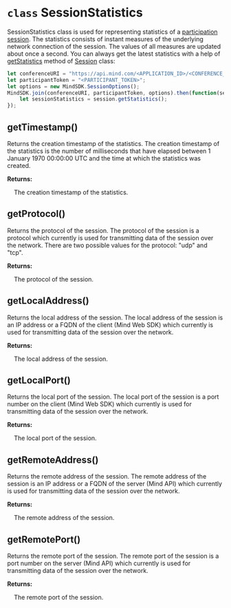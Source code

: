 # `class` SessionStatistics

SessionStatistics class is used for representing statistics of a [participation session](Session.md). The statistics
consists of instant measures of the underlying network connection of the session. The values of all measures are
updated about once a second. You can always get the latest statistics with a help of
[getStatistics](Session.md#getstatistics) method of [Session](Session.md) class:

```javascript
let conferenceURI = "https://api.mind.com/<APPLICATION_ID>/<CONFERENCE_ID>";
let participantToken = "<PARTICIPANT_TOKEN>";
let options = new MindSDK.SessionOptions();
MindSDK.join(conferenceURI, participantToken, options).then(function(session) {
    let sessionStatistics = session.getStatistics();
});
```

## getTimestamp()

Returns the creation timestamp of the statistics. The creation timestamp of the statistics is the number of
milliseconds that have elapsed between 1 January 1970 00:00:00 UTC and the time at which the statistics was created.

**Returns:**

&nbsp;&nbsp;&nbsp;&nbsp;The creation timestamp of the statistics.

## getProtocol()

Returns the protocol of the session. The protocol of the session is a protocol which currently is used for transmitting
data of the session over the network. There are two possible values for the protocol: "udp" and "tcp".

**Returns:**

&nbsp;&nbsp;&nbsp;&nbsp;The protocol of the session.

## getLocalAddress()

Returns the local address of the session. The local address of the session is an IP address or a FQDN of the client
(Mind Web SDK) which currently is used for transmitting data of the session over the network.

**Returns:**

&nbsp;&nbsp;&nbsp;&nbsp;The local address of the session.

## getLocalPort()

Returns the local port of the session. The local port of the session is a port number on the client (Mind Web SDK)
which currently is used for transmitting data of the session over the network.

**Returns:**

&nbsp;&nbsp;&nbsp;&nbsp;The local port of the session.

## getRemoteAddress()

Returns the remote address of the session. The remote address of the session is an IP address or a FQDN of the server
(Mind API) which currently is used for transmitting data of the session over the network.

**Returns:**

&nbsp;&nbsp;&nbsp;&nbsp;The remote address of the session.

## getRemotePort()

Returns the remote port of the session. The remote port of the session is a port number on the server (Mind API) which
currently is used for transmitting data of the session over the network.

**Returns:**

&nbsp;&nbsp;&nbsp;&nbsp;The remote port of the session.
